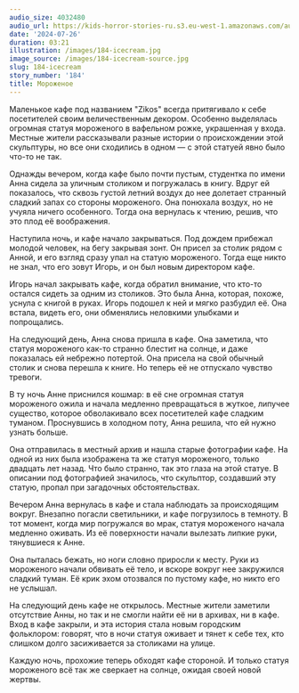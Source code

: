 ```yaml
---
audio_size: 4032480
audio_url: https://kids-horror-stories-ru.s3.eu-west-1.amazonaws.com/audio/184-icecream.mp3
date: '2024-07-26'
duration: 03:21
illustration: /images/184-icecream.jpg
image_source: /images/184-icecream-source.jpg
slug: 184-icecream
story_number: '184'
title: Мороженое
---
```


Маленькое кафе под названием "Zikos" всегда притягивало к себе посетителей своим величественным декором. Особенно выделялась огромная статуя мороженого в вафельном рожке, украшенная у входа. Местные жители рассказывали разные истории о происхождении этой скульптуры, но все они сходились в одном — с этой статуей явно было что-то не так.

Однажды вечером, когда кафе было почти пустым, студентка по имени Анна сидела за уличным столиком и погружалась в книгу. Вдруг ей показалось, что сквозь густой летний воздух до нее долетает странный сладкий запах со стороны мороженого. Она понюхала воздух, но не учуяла ничего особенного. Тогда она вернулась к чтению, решив, что это плод её воображения.

Наступила ночь, и кафе начало закрываться. Под дождем прибежал молодой человек, на бегу закрывая зонт. Он присел за столик рядом с Анной, и его взгляд сразу упал на статую мороженого. Тогда еще никто не знал, что его зовут Игорь, и он был новым директором кафе.

Игорь начал закрывать кафе, когда обратил внимание, что кто-то остался сидеть за одним из столиков. Это была Анна, которая, похоже, уснула с книгой в руках. Игорь подошел к ней и мягко разбудил её. Она встала, видеть его, они обменялись неловкими улыбками и попрощались.

На следующий день, Анна снова пришла в кафе. Она заметила, что статуя мороженого как-то странно блестит на солнце, и даже показалась ей небрежно потертой. Она присела на свой обычный столик и снова перешла к книге. Но теперь её не отпускало чувство тревоги.

В ту ночь Анне приснился кошмар: в её сне огромная статуя мороженого ожила и начала медленно превращаться в жуткое, липучее существо, которое обволакивало всех посетителей кафе сладким туманом. Проснувшись в холодном поту, Анна решила, что ей нужно узнать больше.

Она отправилась в местный архив и нашла старые фотографии кафе. На одной из них была изображена та же статуя мороженого, только двадцать лет назад. Что было странно, так это глаза на этой статуе. В описании под фотографией значилось, что скульптор, создавший эту статую, пропал при загадочных обстоятельствах.

Вечером Анна вернулась в кафе и стала наблюдать за происходящим вокруг. Внезапно погасли светильники, и кафе погрузилось в темноту. В тот момент, когда мир погружался во мрак, статуя мороженого начала медленно оживать. Из её поверхности начали вылезать липкие руки, тянувшиеся к Анне.

Она пыталась бежать, но ноги словно приросли к месту. Руки из мороженого начали обвивать её тело, и вскоре вокруг нее закружился сладкий туман. Её крик эхом отозвался по пустому кафе, но никто его не услышал.

На следующий день кафе не открылось. Местные жители заметили отсутствие Анны, но так и не смогли найти её ни в архивах, ни в кафе. Вход в кафе закрыли, и эта история стала новым городским фольклором: говорят, что в ночи статуя оживает и тянет к себе тех, кто слишком долго засиживается за столиками на улице.

Каждую ночь, прохожие теперь обходят кафе стороной. И только статуя мороженого всё так же сверкает на солнце, ожидая своей новой жертвы.